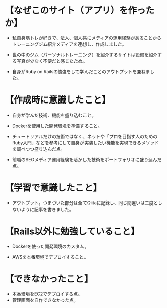  # 【なぜこのサイト（アプリ）を作ったか】 
* 私自身筋トレが好きで、法人、個人共にメディアの運用経験があることからトレーニングジム紹介メディアを連想し、作成しました。 

* 世の中のジム（パーソナルトレーニング）を紹介するサイトは設備を紹介する写真が少なく不便だと感じたため。 

* 自身がRuby on Railsの勉強をして学んだことのアウトプットを兼ねました。

# 【作成時に意識したこと】 
* 自身が学んだ技術、機能を盛り込むこと。

* Dockerを使用した開発環境を準備すること。 

* チュートリアルだけの技術ではなく、ネットや「プロを目指す人のためのRuby入門」などを参考にして自身が実装したい機能を実現できるメソッドを調べつつ盛り込んだ点。

* 前職のSEOメディア運用経験を活かした技術をポートフォリオに盛り込んだ点。

# 【学習で意識したこと】 
* アウトプット。つまづいた部分は全てQiitaに記録し、同じ間違いは二度としないように記事を書きました。

# 【Rails以外に勉強していること】 
* Dockerを使った開発環境のカスタム。 

* AWSを本番環境でデプロイすること。

# 【できなかったこと】
* 本番環境をEC2でデプロイする点。
* 管理画面を自作できなかった点。
